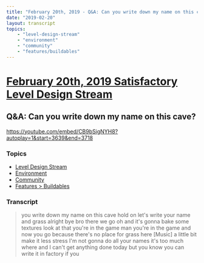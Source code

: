 ```yaml
---
title: "February 20th, 2019 - Q&A: Can you write down my name on this cave?"
date: "2019-02-20"
layout: transcript
topics: 
    - "level-design-stream"
    - "environment"
    - "community"
    - "features/buildables"
---
```

# [February 20th, 2019 Satisfactory Level Design Stream](../2019-02-20.md)
## Q&A: Can you write down my name on this cave?
https://youtube.com/embed/CB9bSigNYH8?autoplay=1&start=3639&end=3718
### Topics
* [Level Design Stream](../topics/level-design-stream.md)
* [Environment](../topics/environment.md)
* [Community](../topics/community.md)
* [Features > Buildables](../topics/features/buildables.md)

### Transcript

> you write down my name on this cave hold
> on let's write your name and
> grass
> alright bye bro
> there we go oh and it's gonna bake some
> textures look at that you're in the game
> man you're in the game
> and now you go because there's no place
> for grass here
> [Music]
> a little bit
> make it less stress I'm not gonna do all
> your names it's too much where and I
> can't get anything done today but you
> know you can write it in factory if you

